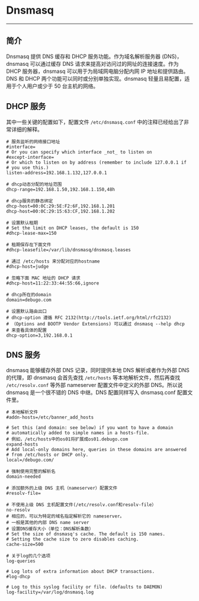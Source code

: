 # Dnsmasq

---

## 简介

Dnsmasq 提供 DNS 缓存和 DHCP 服务功能。作为域名解析服务器 (DNS)，dnsmasq 可以通过缓存 DNS 请求来提高对访问过的网址的连接速度。作为 DHCP 服务器，dnsmasq 可以用于为局域网电脑分配内网 IP 地址和提供路由。DNS 和 DHCP 两个功能可以同时或分别单独实现。dnsmasq 轻量且易配置，适用于个人用户或少于 50 台主机的网络。

## DHCP 服务

其中一些关键的配置如下，配置文件 `/etc/dnsmasq.conf` 中的注释已经给出了非常详细的解释。


```
# 服务监听的网络接口地址
#interface=
# Or you can specify which interface _not_ to listen on
#except-interface=
# Or which to listen on by address (remember to include 127.0.0.1 if
# you use this.)
listen-address=192.168.1.132,127.0.0.1
 
# dhcp动态分配的地址范围
dhcp-range=192.168.1.50,192.168.1.150,48h
 
# dhcp服务的静态绑定
dhcp-host=00:0C:29:5E:F2:6F,192.168.1.201
dhcp-host=00:0C:29:15:63:CF,192.168.1.202
 
# 设置默认租期
# Set the limit on DHCP leases, the default is 150
#dhcp-lease-max=150
 
# 租期保存在下面文件
#dhcp-leasefile=/var/lib/dnsmasq/dnsmasq.leases
 
# 通过 /etc/hosts 来分配对应的hostname
#dhcp-host=judge
 
# 忽略下面 MAC 地址的 DHCP 请求
#dhcp-host=11:22:33:44:55:66,ignore
 
# dhcp所在的domain
domain=debugo.com
 
# 设置默认路由出口
# dhcp-option 遵循 RFC 2132(http://tools.ietf.org/html/rfc2132)
# （Options and BOOTP Vendor Extensions) 可以通过 dnsmasq --help dhcp 
# 来查看具体的配置
dhcp-option=3,192.168.0.1
```


## DNS 服务

dnsmasq 能够缓存外部 DNS 记录，同时提供本地 DNS 解析或者作为外部 DNS 的代理，即 dnsmasq 会首先查找 `/etc/hosts` 等本地解析文件，然后再查找 `/etc/resolv.conf` 等外部 nameserver 配置文件中定义的外部 DNS。所以说 dnsmasq 是一个很不错的 DNS 中继。DNS 配置同样写入 dnsmasq.conf 配置文件里。


```
# 本地解析文件
#addn-hosts=/etc/banner_add_hosts
 
# Set this (and domain: see below) if you want to have a domain
# automatically added to simple names in a hosts-file.
# 例如，/etc/hosts中的os01将扩展成os01.debugo.com
expand-hosts
# Add local-only domains here, queries in these domains are answered
# from /etc/hosts or DHCP only.
local=/debugo.com/
 
# 强制使用完整的解析名
domain-needed
 
# 添加额外的上级 DNS 主机（nameserver）配置文件
#resolv-file=
 
# 不使用上级 DNS 主机配置文件(/etc/resolv.conf和resolv-file）
no-resolv
# 相应的，可以为特定的域名指定解析它的 nameserver。
# 一般是其他的内部 DNS name server
# 设置DNS缓存大小（单位：DNS解析条数）
# Set the size of dnsmasq's cache. The default is 150 names. 
# Setting the cache size to zero disables caching.
cache-size=500
 
# 关于log的几个选项
log-queries
 
# Log lots of extra information about DHCP transactions.
#log-dhcp
 
# Log to this syslog facility or file. (defaults to DAEMON)
log-facility=/var/log/dnsmasq.log
```
